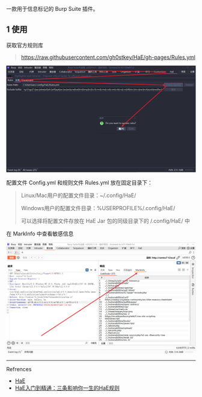 一款用于信息标记的 Burp Suite 插件。

## 1 使用

获取官方规则库

> https://raw.githubusercontent.com/gh0stkey/HaE/gh-pages/Rules.yml

![获取官方规则库](./../../../../../images/HaE/%E8%8E%B7%E5%8F%96%E5%AE%98%E6%96%B9%E8%A7%84%E5%88%99%E5%BA%93.png)

配置文件 Config.yml 和规则文件 Rules.yml 放在固定目录下：

> Linux/Mac用户的配置文件目录：~/.config/HaE/
>
> Windows用户的配置文件目录：%USERPROFILE%/.config/HaE/
>
> 可以选择将配置文件存放在 HaE Jar 包的同级目录下的 /.config/HaE/ 中

在 MarkInfo 中查看敏感信息

![在 MarkInfo 中查看敏感信息](./../../../../../images/HaE/%E5%9C%A8%20MarkInfo%20%E4%B8%AD%E6%9F%A5%E7%9C%8B%E6%95%8F%E6%84%9F%E4%BF%A1%E6%81%AF.png)

---

Refrences

- [HaE](https://github.com/gh0stkey/HaE)
- [HaE入门到精通：三条影响你一生的HaE规则](https://blog.zgsec.cn/archives/481.html)